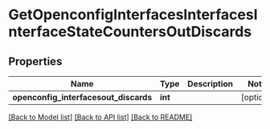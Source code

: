 # GetOpenconfigInterfacesInterfacesInterfaceStateCountersOutDiscards

## Properties
Name | Type | Description | Notes
------------ | ------------- | ------------- | -------------
**openconfig_interfacesout_discards** | **int** |  | [optional] 

[[Back to Model list]](../README.md#documentation-for-models) [[Back to API list]](../README.md#documentation-for-api-endpoints) [[Back to README]](../README.md)


